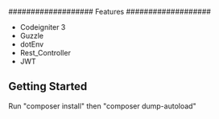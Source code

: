 ###################
Features
###################

- Codeigniter 3
- Guzzle
- dotEnv
- Rest_Controller
- JWT

## Getting Started

Run "composer install"
then "composer dump-autoload"
